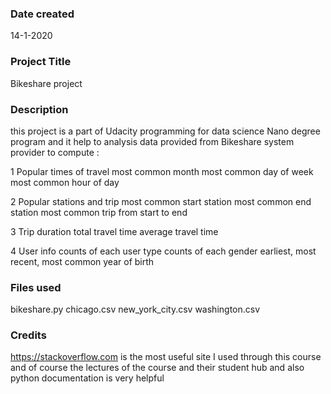 ### Date created
14-1-2020

### Project Title
Bikeshare project

### Description
this project is a part of Udacity programming for data science Nano degree
program and it help to analysis data provided from Bikeshare system provider
to compute :

1 Popular times of travel
most common month
most common day of week
most common hour of day

2 Popular stations and trip
most common start station
most common end station
most common trip from start to end

3 Trip duration
total travel time
average travel time

4 User info
counts of each user type
counts of each gender
earliest, most recent, most common year of birth

### Files used
bikeshare.py
chicago.csv
new_york_city.csv
washington.csv

### Credits
https://stackoverflow.com is the most useful site I used through this course
and of course the lectures of the course and their student hub
and also python documentation is very helpful

